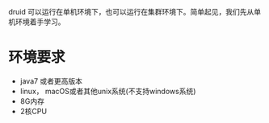 druid 可以运行在单机环境下，也可以运行在集群环境下。简单起见，我们先从单机环境着手学习。

# **环境要求**

  * java7 或者更高版本
  * linux， macOS或者其他unix系统(不支持windows系统)
  * 8G内存
  * 2核CPU
